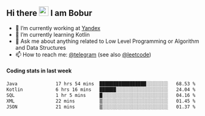 ## Hi there <img src="https://media.giphy.com/media/hvRJCLFzcasrR4ia7z/giphy.gif" width="25px" height="25px"> I am Bobur

- 💼 I’m currently working at [Yandex](https://yandex.ru/)
- 🌱 I’m currently learning Kotlin
- 💬 Ask me about anything related to Low Level Programming or Algorithm and Data Structures
- 📫 How to reach me: [@telegram](https://t.me/octoant) (see also [@leetcode](https://leetcode.com/octoant/))    

#### Coding stats in last week

<!--START_SECTION:waka-->

```txt
Java              17 hrs 54 mins  █████████████████░░░░░░░░   68.53 %
Kotlin            6 hrs 16 mins   ██████░░░░░░░░░░░░░░░░░░░   24.04 %
SQL               1 hr 5 mins     █░░░░░░░░░░░░░░░░░░░░░░░░   04.16 %
XML               22 mins         ▒░░░░░░░░░░░░░░░░░░░░░░░░   01.45 %
JSON              21 mins         ▒░░░░░░░░░░░░░░░░░░░░░░░░   01.37 %
```

<!--END_SECTION:waka-->

